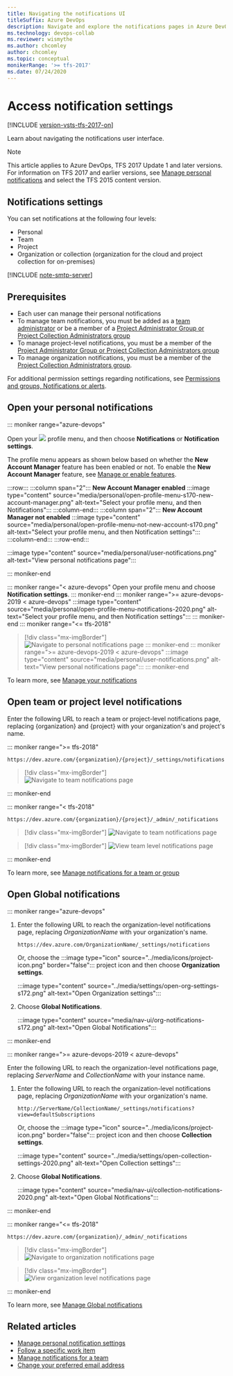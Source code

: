 ```yaml
---
title: Navigating the notifications UI
titleSuffix: Azure DevOps 
description: Navigate and explore the notifications pages in Azure DevOps and Team Foundation Server (TFS)  
ms.technology: devops-collab
ms.reviewer: wismythe
ms.author: chcomley
author: chcomley
ms.topic: conceptual
monikerRange: '>= tfs-2017'
ms.date: 07/24/2020 
---
```


# Access notification settings

[!INCLUDE [version-vsts-tfs-2017-on](../includes/version-tfs-2017-through-vsts.md)]

Learn about navigating the notifications user interface.

> [!NOTE]  
> This article applies to Azure DevOps, TFS 2017 Update 1 and later versions. For information on TFS 2017 and earlier versions, see [Manage personal notifications](manage-your-personal-notifications.md) and select the TFS 2015 content version. 

## Notifications settings

You can set notifications at the following four levels:

* Personal
* Team
* Project
* Organization or collection (organization for the cloud and project collection for on-premises)

[!INCLUDE [note-smtp-server](includes/note-smtp-server.md)]


## Prerequisites

* Each user can manage their personal notifications
* To manage team notifications, you must be added as a [team administrator](../organizations/settings/add-team-administrator.md) or be a member of a [Project Administrator Group or Project Collection Administrators group](../organizations/security/set-project-collection-level-permissions.md)
* To manage project-level notifications, you must be a member of the  [Project Administrator Group or Project Collection Administrators group](../organizations/security/set-project-collection-level-permissions.md)
* To manage organization notifications, you must be a member of the [Project Collection Administrators group](../organizations/security/set-project-collection-level-permissions.md). 

For additional permission settings regarding notifications, see [Permissions and groups, Notifications or alerts](../organizations/security/permissions.md#notifications-or-alerts).


<a id="open-person-level" />

## Open your personal notifications 
 
::: moniker range="azure-devops"

Open your ![](../../media/icons/user-settings-gear.png) profile menu, and then choose **Notifications** or **Notification settings**. 

The profile menu appears as shown below based on whether the **New Account Manager** feature has been enabled or not. To enable the **New Account Manager** feature, see [Manage or enable features](../project/navigation/preview-features.md).  

:::row:::
   :::column span="2":::
      **New Account Manager enabled**
      :::image type="content" source="media/personal/open-profile-menu-s170-new-account-manager.png" alt-text="Select your profile menu, and then Notifications":::
   :::column-end:::
   :::column span="2":::
      **New Account Manager not enabled**
      :::image type="content" source="media/personal/open-profile-menu-not-new-account-s170.png" alt-text="Select your profile menu, and then Notification settings":::
   :::column-end:::
:::row-end:::

:::image type="content" source="media/personal/user-notifications.png" alt-text="View personal notifications page":::

::: moniker-end


::: moniker range="< azure-devops"
Open your profile menu and choose **Notification settings**. 
::: moniker-end
::: moniker range=">= azure-devops-2019 < azure-devops"
:::image type="content" source="media/personal/open-profile-menu-notifications-2020.png" alt-text="Select your profile menu, and then Notification settings":::
::: moniker-end
::: moniker range="<= tfs-2018"
> [!div class="mx-imgBorder"] 
> ![Navigate to personal notifications page](media/nav-personal-notifications-hub.png)
::: moniker-end
::: moniker range=">= azure-devops-2019 < azure-devops"
:::image type="content" source="media/personal/user-notifications.png" alt-text="View personal notifications page":::
::: moniker-end

To learn more, see [Manage your notifications](manage-your-personal-notifications.md)

## Open team or project level notifications

Enter the following URL to reach a team or project-level notifications page, replacing {organization} and {project} with your organization's and project's name. 

::: moniker range=">= tfs-2018" 

```URL
https://dev.azure.com/{organization}/{project}/_settings/notifications
```

> [!div class="mx-imgBorder"]  
> ![Navigate to team notifications page](media/nav-team-notifications-hub-newnav.png)  

::: moniker-end

::: moniker range="< tfs-2018"  

```URL
https://dev.azure.com/{organization}/{project}/_admin/_notifications
```

> [!div class="mx-imgBorder"] 
> ![Navigate to team notifications page](media/nav-team-notifications-hub.png)

> [!div class="mx-imgBorder"] 
> ![View team level notifications page](media/view-team-notification-hub.png)

::: moniker-end

To learn more, see [Manage notifications for a team or group](manage-team-group-notifications.md)

<a id="open-org-level" />

## Open Global notifications

::: moniker range="azure-devops" 

1. Enter the following URL to reach the organization-level notifications page, replacing *OrganizationName* with your organization's name. 

	```URL
	https://dev.azure.com/OrganizationName/_settings/notifications
	```

	Or, choose the :::image type="icon" source="../media/icons/project-icon.png" border="false"::: project icon and then choose **Organization settings**. 

	:::image type="content" source="../media/settings/open-org-settings-s172.png" alt-text="Open Organization settings":::

1. Choose **Global Notifications**.  

	:::image type="content" source="media/nav-ui/org-notifications-s172.png" alt-text="Open Global Notifications":::

::: moniker-end

::: moniker range=">= azure-devops-2019 < azure-devops" 

Enter the following URL to reach the organization-level notifications page, replacing *ServerName* and *CollectionName* with your instance name. 

1. Enter the following URL to reach the organization-level notifications page, replacing *OrganizationName* with your organization's name. 

	```URL
	http://ServerName/CollectionName/_settings/notifications?view=defaultSubscriptions
	```

	Or, choose the :::image type="icon" source="../media/icons/project-icon.png" border="false"::: project icon and then choose **Collection settings**. 

	:::image type="content" source="../media/settings/open-collection-settings-2020.png" alt-text="Open Collection settings":::

1. Choose **Global Notifications**.  

	:::image type="content" source="media/nav-ui/collection-notifications-2020.png" alt-text="Open Global Notifications":::

::: moniker-end


::: moniker range="<= tfs-2018" 

```URL
https://dev.azure.com/{organization}/_admin/_notifications
```

> [!div class="mx-imgBorder"] 
>![Navigate to organization notifications page](media/nav-organization-notifications-hub.png)  

> [!div class="mx-imgBorder"] 
>![View organization level notifications page](media/view-organization-notification-hub.png)  

::: moniker-end

To learn more, see [Manage Global notifications](manage-organization-notifications.md)

## Related articles

- [Manage personal notification settings](manage-your-personal-notifications.md)
- [Follow a specific work item](../boards/work-items/follow-work-items.md)  
- [Manage notifications for a team](manage-team-notifications.md)  
- [Change your preferred email address](change-email-address.md)